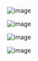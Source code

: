 ![image](https://github.com/user-attachments/assets/f2f1a56c-7745-4c0f-946a-4bbd49b35b80)

![image](https://github.com/user-attachments/assets/225a15c6-0771-4ea5-8ed9-aef9bb14ca81)

![image](https://github.com/user-attachments/assets/1a916dff-46fb-4295-8bee-a531eace9298)


![image](https://github.com/user-attachments/assets/f5de9a6d-c9d8-4483-bf18-c56caa0b1a3a)
